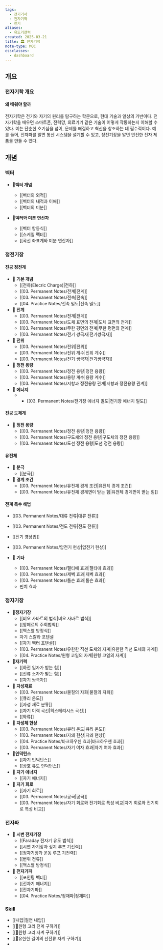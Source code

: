 ```yaml
---
tags:
  - 전기기사
  - 전자기학
  - 전기
aliases:
  - 유도기전력
created: 2025-03-21
title: 🏛️ 전자기학
note-type: MOC
cssclasses:
  - dashboard
---
```


## 개요
### 전자기학 개요

#### 왜 배워야 할까

전자기학은 전기와 자기의 원리를 탐구하는 학문으로, 현대 기술과 일상의 기반이다. 전자기학을 배우면 스마트폰, 전력망, 의료기기 같은 기술이 어떻게 작동하는지 이해할 수 있다. 이는 단순한 호기심을 넘어, 문제를 해결하고 혁신을 창조하는 데 필수적이다. 예를 들어, 전자파를 알면 통신 시스템을 설계할 수 있고, 정전기장을 알면 안전한 전자 제품을 만들 수 있다.

## 개념

### 벡터
- 📖**벡터 개념**
	- [[벡터의 외적]]
	- [[벡터의 내적과 이해]]
	- [[벡터의 미분]]

- 📖**벡터와 미분 연산자**
	- [[벡터 항등식]]
	- [[스케일 팩터]]
	- [[곡선 좌표계와 미분 연산자]]
### 정전기장

#### 진공 정전계

- 📖 **기본 개념**
	- [[전하(Elecric Charge)|전하]]
	- [[03. Permanent Notes/전계|전계]]
	- [[03. Permanent Notes/전속|전속]]
	- [[04. Practice Notes/전속 밀도|전속 밀도]]
- 📖 **전계**
	- [[03. Permanent Notes/전계|전계]]
	- [[03. Permanent Notes/도체 표면의 전계|도체 표면의 전계]]
	- [[03. Permanent Notes/무한 평면의 전계|무한 평면의 전계]]
	- [[03. Permanent Notes/전기 쌍극자|전기쌍극자]]
- 📖 **전위**
	- [[03. Permanent Notes/전위|전위]]
	- [[03. Permanent Notes/전위 계수|전위 계수]]
	- [[03. Permanent Notes/전기 쌍극자|전기쌍극자]]
- 📖 **정전 용량**
	- [[03. Permanent Notes/정전 용량|정전 용량]]
	- [[03. Permanent Notes/용량 계수|용량 계수]]
	- [[03. Permanent Notes/저항과 정전용량 관계|저항과 정전용량 관계]]
- 📖 **에너지**
	- - [[03. Permanent Notes/전기장 에너지 밀도|전기장 에너지 밀도]]
#### 진공 도체계
- 📖 **정전 용량**
	- [[03. Permanent Notes/정전 용량|정전 용량]]
	- [[03. Permanent Notes/구도체의 정전 용량|구도체의 정전 용량]]
	- [[03. Permanent Notes/도선 정전 용량|도선 정전 용량]]
#### 유전체
- 📖 **분극**
	- [[분극]]
- 📖 **경계 조건**
	- [[03. Permanent Notes/유전체 경계 조건|유전체 경계 조건]]
	- [[03. Permanent Notes/유전체 경계면이 받는 힘|유전체 경계면이 받는 힘]]

#### 전계 특수 해법
- [[03. Permanent Notes/대류 전류|대류 전류]]
- [[03. Permanent Notes/전도 전류|전도 전류]] 
- [[전기 영상법]]
- [[03. Permanent Notes/압전기 현상|압전기 현상]]

- 📖 **기타**
	- [[03. Permanent Notes/펠티에 효과|펠티에 효과]]
	- [[03. Permanent Notes/제벡 효과|제벡 효과]]
	- [[03. Permanent Notes/톰슨 효과|톰슨 효과]]
	- 핀치 효과


### 정자기장
- 📖**정자기장**
	- [[비오 사바트의 법칙|비오 사바르 법칙]]
	- [[앙페르의 주회법칙]]
	- [[맥스웰 방정식]]
	- 자기 스칼라 포텐셜
	- [[자기 벡터 포텐셜]]
	- [[03. Permanent Notes/유한한 직선 도체의 자계|유한한 직선 도체의 자계]]
	- [[04. Practice Notes/원형 코일의 자계|원형 코일의 자계]]
- 📖**자기력**
	- [[하전 입자가 받는 힘]]
	- [[전류 소자가 받는 힘]]
	- [[자기 쌍극자]]
- 📖  **자성재료**
	-  [[03. Permanent Notes/물질의 자화|물질의 자화]]
	- [[큐리 온도]]
	- [[자성 재료 분류]]
	- [[자기 이력 곡선|히스테리시스 곡선]]
	- [[와류]]
- 📖 **자성체 현상**
	- [[03. Permanent Notes/큐리 온도|큐리 온도]]
	- [[03. Permanent Notes/자왜 현상|자왜 현상]]
	- [[04. Practice Notes/바크하우젠 효과|바크하우젠 효과]]
	- [[03. Permanent Notes/자기 여자 효과|자기 여자 효과]]
- 📖**인덕턴스**
	- [[자기 인덕턴스]]
	- [[상호 유도 인덕턴스]]
- 📖 **자기 에너지**
	- [[자기 에너지]]
- 📖 **자기 회로**
	- [[자기 회로]]
	- [[03. Permanent Notes/공극|공극]]
	- [[03. Permanent Notes/자기 회로와 전기회로 특성 비교|자기 회로와 전기회로 특성 비교]]
###  전자파
- 📖 **시변 전자기장**
	- [[Faraday 전자기 유도 법칙]]
	- [[시변 자기장과 정지 루프 기전력]]
	- [[정자기장과 운동 루프 기전력]]
	- [[변위 전류]]
	- [[맥스웰 방정식]]
- 📖 **전자기파**
	- [[포인팅 벡터]]
	- [[전자기 에너지]]
	- [[전자기파]]
	- [[04. Practice Notes/정재파|정재파]]

### Skill
- [[내압|절연 내압]]
- [[🔬원형 고리 전계 구하기]]
- [[🔬원형 고리 자계 구하기]]
- [[🔬유한한 길이의 선전류 자계 구하기]]
- 